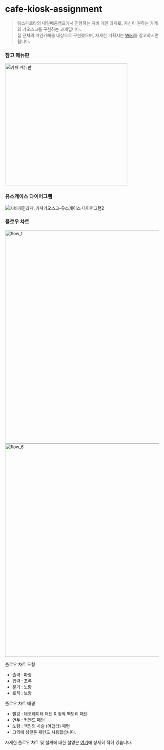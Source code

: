 # cafe-kiosk-assignment
> 팀스파르타의 내일배움캠프에서 진행하는 자바 개인 과제로, 자신이 원하는 가게의 키오스크를 구현하는 과제입니다.   
> 집 근처의 개인카페를 대상으로 구현했으며, 자세한 기획서는 [Wiki](https://github.com/lycoris62/cafe-kiosk-assignment/wiki)를 참고하시면 됩니다.    

### 참고 메뉴판
<img width="400" alt="카패 메뉴판" src="https://github.com/lycoris62/cafe-kiosk-assignment/assets/55584664/09130298-c2f3-4a5a-9d7d-a1175bd1e0d4">

### 유스케이스 다이어그램
![자바개인과제_카페키오스크-유스케이스 다이어그램2](https://github.com/lycoris62/cafe-kiosk-assignment/assets/55584664/d28d3a0b-38e8-4854-80bd-bfa68aabc511)

### 플로우 차트 
<img width="700" alt="flow_1" src="https://github.com/lycoris62/cafe-kiosk-assignment/assets/55584664/e42d5783-0500-4d1c-bba6-b9c166cc6f99">
<img width="700" alt="flow_6" src="https://github.com/lycoris62/cafe-kiosk-assignment/assets/55584664/65c63138-32f6-4c04-b6f9-8c19a9740a32">

플로우 차트 도형 
* 출력 : 파랑     
* 입력 : 초록     
* 분기 : 노랑     
* 로직 : 보랑     

플로우 차트 배경 
* 빨강 : 데코레이터 패턴 & 정적 팩토리 패턴 
* 연두 : 커맨드 패턴
* 노랑 : 책임의 사슬 (어댑터) 패턴
* 그외에 싱글톤 패턴도 사용했습니다.

자세한 플로우 차트 및 설계에 대한 설명은 [여기](https://github.com/lycoris62/cafe-kiosk-assignment/wiki/%EC%84%A4%EA%B3%84%EB%8F%84)에 상세히 적혀 있습니다. 
